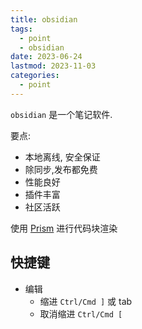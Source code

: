 ```yaml
---
title: obsidian
tags:
  - point
  - obsidian
date: 2023-06-24
lastmod: 2023-11-03
categories:
  - point
---
```


`obsidian` 是一个笔记软件.

要点:

- 本地离线, 安全保证
- 除同步,发布都免费
- 性能良好
- 插件丰富
- 社区活跃

使用 [Prism](https://prismjs.com/#supported-languages) 进行代码块渲染

## 快捷键

- 编辑
    - 缩进 `Ctrl/Cmd ]` 或 tab
    - 取消缩进 `Ctrl/Cmd [`
